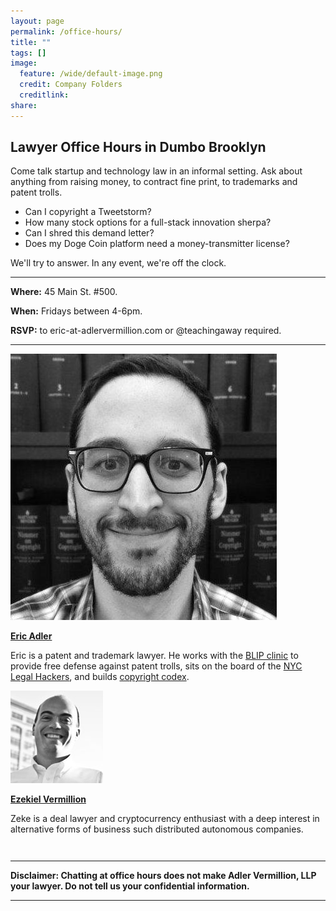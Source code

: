 ```yaml
---
layout: page
permalink: /office-hours/
title: ""
tags: []
image:
  feature: /wide/default-image.png
  credit: Company Folders
  creditlink: 
share: 
---
```



## Lawyer Office Hours in Dumbo Brooklyn

Come talk startup and technology law in an informal setting. Ask about anything from raising money, to contract fine print, to trademarks and patent trolls. 

* Can I copyright a Tweetstorm? 
* How many stock options for a full-stack innovation sherpa? 
* Can I shred this demand letter? 
* Does my Doge Coin platform need a money-transmitter license? 

We'll try to answer. In any event, we're off the clock.

- - - 

**Where:** 45 Main St. #500. 

**When:** Fridays between 4-6pm. 

**RSVP:** to eric-at-adlervermillion.com or @teachingaway required. 

- - - 

<div class="attorney"> 
    <div class='sixcols'>
        <a href="/../ericadler">
        <img src="/../images/EricAvatar.jpg" class="avatar-photo">
        <p><strong>Eric Adler</strong></p>
        </a>
        <p>Eric is a patent and trademark lawyer. He works with the <a href="http://www.blipclinic.org/">BLIP clinic</a> to provide free defense against patent trolls, sits on the board of the <a href='http://legalhackers.org/'>NYC Legal Hackers</a>, and builds <a href='http://www.copyrightcodex.com'>copyright codex</a>.</p> 
    </div>

<div class='sixcols' style="margin-bottom:3em;">
<a href="/../zekevermillion">
<img src="/../images/ZekeAvatar.jpg" class="avatar-photo">
<p><strong>Ezekiel Vermillion</strong></p>
</a>
<p>Zeke is a deal lawyer and cryptocurrency enthusiast with a deep interest in alternative forms of business such distributed autonomous companies.</p> 
</div>
</div>

- - - 

**Disclaimer: Chatting at office hours does not make Adler Vermillion, LLP your lawyer. Do not tell us your confidential information.**

- - - 